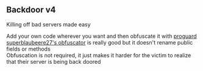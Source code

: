 ## Backdoor v4

Killing off bad servers made easy

Add your own code wherever you want and then
obfuscate it with [proguard](https://www.guardsquare.com/en/products/proguard)
[superblaubeere27's obfuscator](https://github.com/superblaubeere27/obfuscator)
is really good but it doesn't rename public fields or methods  
Obfuscation is not required, it just makes it harder for the victim
to realize that their server is being back doored
